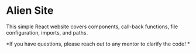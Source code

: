 # Alien Site

This simple React website covers components, call-back functions, file configuration, imports, and paths.     

*If you have questions, please reach out to any mentor to clarify the code! * 
